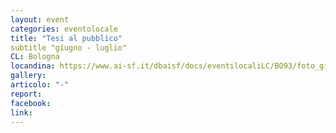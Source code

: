 ```yaml
---
layout: event
categories: eventolocale
title: "Tesi al pubblico"
subtitle "giugno - luglio"
CL: Bologna
locandina: https://www.ai-sf.it/dbaisf/docs/eventilocaliLC/BO93/foto_giugno.jpg
gallery:
articolo: "-"
report:
facebook: 
link: 
---
```


